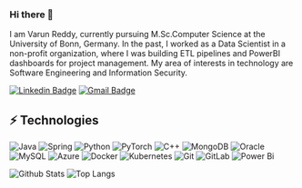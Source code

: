 ### Hi there 👋

I am Varun Reddy, currently pursuing M.Sc.Computer Science at the University of Bonn, Germany. In the past, I worked as a Data Scientist in a non-profit organization, where I was building ETL pipelines and PowerBI dashboards for project management. My area of interests in technology are Software Engineering and Information Security.

[![Linkedin Badge](https://img.shields.io/badge/-varunreddy-blue?style=flat-square&logo=Linkedin&logoColor=white&link=https://www.linkedin.com/in/sai-varun-reddy-kamatham/)](https://www.linkedin.com/in/sai-varun-reddy-kamatham/)
[![Gmail Badge](https://img.shields.io/badge/-saivarunreddy31@gmail.com-c14438?style=flat-square&logo=Gmail&logoColor=white&link=mailto:saivarunreddy31.com)](mailto:saivarunreddy31.com)



## ⚡ Technologies

![Java](https://img.shields.io/badge/java-%23ED8B00.svg?style=for-the-badge&logo=java&logoColor=white)
![Spring](https://img.shields.io/badge/spring-%236DB33F.svg?style=for-the-badge&logo=spring&logoColor=white)
![Python](https://img.shields.io/badge/-Python-black?style=flat-square&logo=Python)
![PyTorch](https://img.shields.io/badge/PyTorch-%23EE4C2C.svg?style=for-the-badge&logo=PyTorch&logoColor=white)
![C++](https://img.shields.io/badge/-C++-00599C?style=flat-square&logo=c)
![MongoDB](https://img.shields.io/badge/-MongoDB-black?style=flat-square&logo=mongodb)
![Oracle](https://img.shields.io/badge/Oracle-F80000?style=for-the-badge&logo=oracle&logoColor=white)
![MySQL](https://img.shields.io/badge/mysql-%2300f.svg?style=for-the-badge&logo=mysql&logoColor=white)
![Azure](https://img.shields.io/badge/azure-%230072C6.svg?style=for-the-badge&logo=microsoftazure&logoColor=white)
![Docker](https://img.shields.io/badge/docker-%230db7ed.svg?style=for-the-badge&logo=docker&logoColor=white)
![Kubernetes](https://img.shields.io/badge/kubernetes-%23326ce5.svg?style=for-the-badge&logo=kubernetes&logoColor=white)
![Git](https://img.shields.io/badge/-Git-black?style=flat-square&logo=git)
![GitLab](https://img.shields.io/badge/-GitLab-FCA121?style=flat-square&logo=gitlab)
![Power Bi](https://img.shields.io/badge/power_bi-F2C811?style=for-the-badge&logo=powerbi&logoColor=black)

![Github Stats](https://github-readme-stats.vercel.app/api?username=varunreddy95&count_private=true&show_icons=true&include_all_commits=true)
![Top Langs](https://github-readme-stats.vercel.app/api/top-langs/?username=varunreddy95&hide=TeX&layout=compact)

